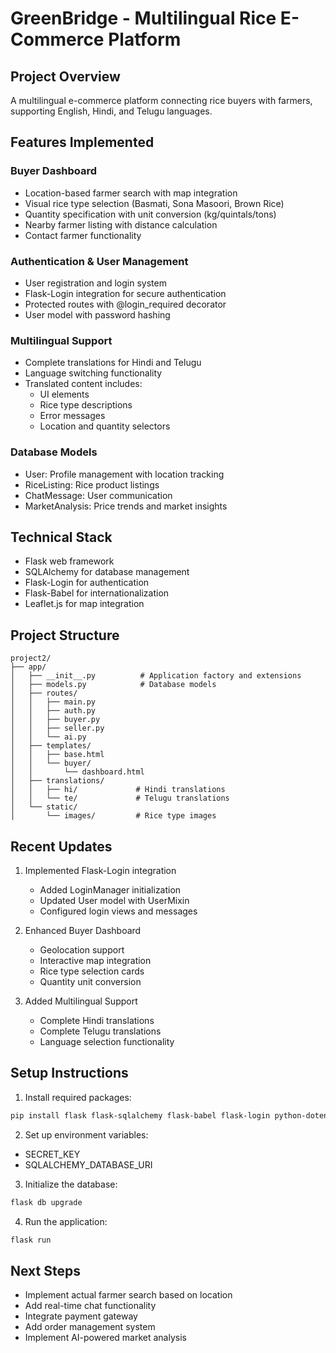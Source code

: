 # GreenBridge - Multilingual Rice E-Commerce Platform

## Project Overview
A multilingual e-commerce platform connecting rice buyers with farmers, supporting English, Hindi, and Telugu languages.

## Features Implemented

### Buyer Dashboard
- Location-based farmer search with map integration
- Visual rice type selection (Basmati, Sona Masoori, Brown Rice)
- Quantity specification with unit conversion (kg/quintals/tons)
- Nearby farmer listing with distance calculation
- Contact farmer functionality

### Authentication & User Management
- User registration and login system
- Flask-Login integration for secure authentication
- Protected routes with @login_required decorator
- User model with password hashing

### Multilingual Support
- Complete translations for Hindi and Telugu
- Language switching functionality
- Translated content includes:
  - UI elements
  - Rice type descriptions
  - Error messages
  - Location and quantity selectors

### Database Models
- User: Profile management with location tracking
- RiceListing: Rice product listings
- ChatMessage: User communication
- MarketAnalysis: Price trends and market insights

## Technical Stack
- Flask web framework
- SQLAlchemy for database management
- Flask-Login for authentication
- Flask-Babel for internationalization
- Leaflet.js for map integration

## Project Structure
```
project2/
├── app/
│   ├── __init__.py          # Application factory and extensions
│   ├── models.py            # Database models
│   ├── routes/
│   │   ├── main.py
│   │   ├── auth.py
│   │   ├── buyer.py
│   │   ├── seller.py
│   │   └── ai.py
│   ├── templates/
│   │   ├── base.html
│   │   └── buyer/
│   │       └── dashboard.html
│   ├── translations/
│   │   ├── hi/             # Hindi translations
│   │   └── te/             # Telugu translations
│   └── static/
│       └── images/         # Rice type images
```

## Recent Updates
1. Implemented Flask-Login integration
   - Added LoginManager initialization
   - Updated User model with UserMixin
   - Configured login views and messages

2. Enhanced Buyer Dashboard
   - Geolocation support
   - Interactive map integration
   - Rice type selection cards
   - Quantity unit conversion

3. Added Multilingual Support
   - Complete Hindi translations
   - Complete Telugu translations
   - Language selection functionality

## Setup Instructions
1. Install required packages:
```bash
pip install flask flask-sqlalchemy flask-babel flask-login python-dotenv
```

2. Set up environment variables:
- SECRET_KEY
- SQLALCHEMY_DATABASE_URI

3. Initialize the database:
```bash
flask db upgrade
```

4. Run the application:
```bash
flask run
```

## Next Steps
- Implement actual farmer search based on location
- Add real-time chat functionality
- Integrate payment gateway
- Add order management system
- Implement AI-powered market analysis 